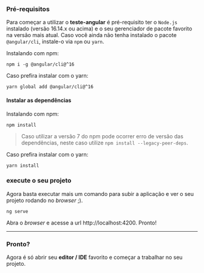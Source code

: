 ### Pré-requisitos

Para começar a utilizar o **teste-angular** é pré-requisito ter o `Node.js` instalado (versão 16.14.x ou acima) e o seu gerenciador de pacote favorito na versão mais atual. Caso você ainda não tenha instalado o pacote `@angular/cli`, instale-o via `npm` ou `yarn`.

Instalando com npm:
```
npm i -g @angular/cli@^16
```

Caso prefira instalar com o yarn:
```
yarn global add @angular/cli@^16
```

#### Instalar as dependências

Instalando com npm:
```
npm install
```

> Caso utilizar a versão 7 do npm pode ocorrer erro de versão das dependências, neste caso utilize `npm install --legacy-peer-deps`.

Caso prefira instalar com o yarn:
```
yarn install
```

### execute o seu projeto

Agora basta executar mais um comando para subir a aplicação e ver o seu projeto rodando no *browser* ;).

```
ng serve
```

Abra o *browser* e acesse a url http://localhost:4200. Pronto!

----

### Pronto?

Agora é só abrir seu **editor / IDE** favorito e começar a trabalhar no seu projeto.
